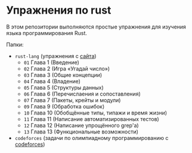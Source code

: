 # Упражнения по rust

В этом репозитории выполняются простые упражнения для изучения языка
программирования Rust.

Папки:

- `rust-lang` (упражнения с [сайта](https://doc.rust-lang.ru/book/))
	- `01` Глава 1 (Введение)
	- `02` Глава 2 (Игра «Угадай число»)
	- `03` Глава 3 (Общие концепции)
	- `04` Глава 4 (Владение)
	- `05` Глава 5 (Структуры данных)
	- `06` Глава 6 (Перечислаения и сопоставления)
	- `07` Глава 7 (Пакеты, крейты и модули)
	- `09` Глава 9 (Обработка ошибок)
	- `10` Глава 10 (Обобщённые типы, типажи и время жизни)
	- `11` Глава 11 (Написание автоматизированных тестов)
	- `12` Глава 12 (Написание упрощённого grep'а)
	- `13` Глава 13 (Функциональные возможности)
- `codeforces` (задачи по олимпиадному программированию с [codeforces](https://codeforces.com/))
